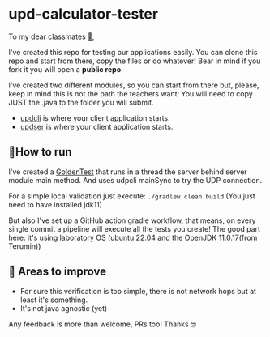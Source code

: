 # upd-calculator-tester
To my dear classmates 💖,

I've created this repo for testing our applications easily.
You can clone this repo and start from there, copy the files or do whatever!
Bear in mind if you fork it you will open a **public repo**.

I've created two different modules, so you can start from there but, please, keep in mind this is not the path the teachers want: You will need to copy JUST the .java to the folder you will submit.

- [updcli](client/src/main/java/udpcli.java) is where your client application starts.
- [updser](server/src/main/java/udpser.java) is where your client application starts.

## 🏃How to run

I've created a [GoldenTest](src/test/java/GoldenTest.java) that runs in a thread the server behind server module main method.
And uses udpcli mainSync to try the UDP connection.

For a simple local validation just execute:
```./gradlew clean build```
(You just need to have installed jdk11)

But also I've set up a GitHub action gradle workflow, that means, on every single commit a pipeline will execute all the tests you create!
The good part here: it's using laboratory OS (ubuntu 22.04 and the OpenJDK 11.0.17(from Terumin))

## 🤔 Areas to improve

- For sure this verification is too simple, there is not network hops but at least it's something.
- It's not java agnostic (yet)


Any feedback is more than welcome, PRs too!
Thanks 🤓
